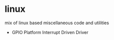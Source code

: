 linux
=====

mix of linux based miscellaneous code and utilities

* GPIO Platform Interrupt Driven Driver
